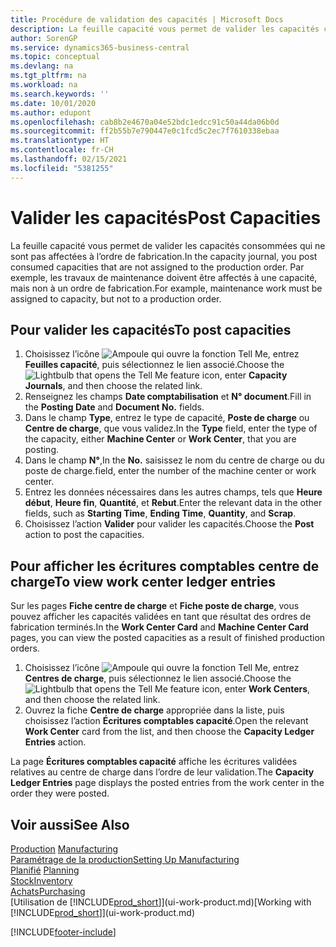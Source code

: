 ```yaml
---
title: Procédure de validation des capacités | Microsoft Docs
description: La feuille capacité vous permet de valider les capacités consommées qui ne sont pas affectées à l’ordre de fabrication. Par exemple, les travaux de maintenance doivent être affectés à une capacité, mais non à un ordre de fabrication.
author: SorenGP
ms.service: dynamics365-business-central
ms.topic: conceptual
ms.devlang: na
ms.tgt_pltfrm: na
ms.workload: na
ms.search.keywords: ''
ms.date: 10/01/2020
ms.author: edupont
ms.openlocfilehash: cab8b2e4670a04e52bdc1edcc91c50a44da06b0d
ms.sourcegitcommit: ff2b55b7e790447e0c1fcd5c2ec7f7610338ebaa
ms.translationtype: HT
ms.contentlocale: fr-CH
ms.lasthandoff: 02/15/2021
ms.locfileid: "5381255"
---
```

# <a name="post-capacities"></a><span data-ttu-id="9f632-104">Valider les capacités</span><span class="sxs-lookup"><span data-stu-id="9f632-104">Post Capacities</span></span>
<span data-ttu-id="9f632-105">La feuille capacité vous permet de valider les capacités consommées qui ne sont pas affectées à l’ordre de fabrication.</span><span class="sxs-lookup"><span data-stu-id="9f632-105">In the capacity journal, you post consumed capacities that are not assigned to the production order.</span></span> <span data-ttu-id="9f632-106">Par exemple, les travaux de maintenance doivent être affectés à une capacité, mais non à un ordre de fabrication.</span><span class="sxs-lookup"><span data-stu-id="9f632-106">For example, maintenance work must be assigned to capacity, but not to a production order.</span></span>  

## <a name="to-post-capacities"></a><span data-ttu-id="9f632-107">Pour valider les capacités</span><span class="sxs-lookup"><span data-stu-id="9f632-107">To post capacities</span></span>  
1.  <span data-ttu-id="9f632-108">Choisissez l’icône ![Ampoule qui ouvre la fonction Tell Me](media/ui-search/search_small.png "Dites-moi ce que vous voulez faire"), entrez **Feuilles capacité**, puis sélectionnez le lien associé.</span><span class="sxs-lookup"><span data-stu-id="9f632-108">Choose the ![Lightbulb that opens the Tell Me feature](media/ui-search/search_small.png "Tell me what you want to do") icon, enter **Capacity Journals**, and then choose the related link.</span></span>  
2.  <span data-ttu-id="9f632-109">Renseignez les champs **Date comptabilisation** et **N° document**.</span><span class="sxs-lookup"><span data-stu-id="9f632-109">Fill in the **Posting Date** and **Document No.** fields.</span></span>  
3.  <span data-ttu-id="9f632-110">Dans le champ **Type**, entrez le type de capacité, **Poste de charge** ou **Centre de charge**, que vous validez.</span><span class="sxs-lookup"><span data-stu-id="9f632-110">In the **Type** field, enter the type of the capacity, either **Machine Center** or **Work Center**, that you are posting.</span></span>  
4.  <span data-ttu-id="9f632-111">Dans le champ **N°**,</span><span class="sxs-lookup"><span data-stu-id="9f632-111">In the **No.**</span></span> <span data-ttu-id="9f632-112">saisissez le nom du centre de charge ou du poste de charge.</span><span class="sxs-lookup"><span data-stu-id="9f632-112">field, enter the number of the machine center or work center.</span></span>  
5.  <span data-ttu-id="9f632-113">Entrez les données nécessaires dans les autres champs, tels que **Heure début**, **Heure fin**, **Quantité**, et **Rebut**.</span><span class="sxs-lookup"><span data-stu-id="9f632-113">Enter the relevant data in the other fields, such as **Starting Time**, **Ending Time**, **Quantity**, and **Scrap**.</span></span>  
6.  <span data-ttu-id="9f632-114">Choisissez l’action **Valider** pour valider les capacités.</span><span class="sxs-lookup"><span data-stu-id="9f632-114">Choose the **Post** action to post the capacities.</span></span>  

## <a name="to-view-work-center-ledger-entries"></a><span data-ttu-id="9f632-115">Pour afficher les écritures comptables centre de charge</span><span class="sxs-lookup"><span data-stu-id="9f632-115">To view work center ledger entries</span></span>  
<span data-ttu-id="9f632-116">Sur les pages **Fiche centre de charge** et **Fiche poste de charge**, vous pouvez afficher les capacités validées en tant que résultat des ordres de fabrication terminés.</span><span class="sxs-lookup"><span data-stu-id="9f632-116">In the **Work Center Card** and **Machine Center Card** pages, you can view the posted capacities as a result of finished production orders.</span></span>    
1.  <span data-ttu-id="9f632-117">Choisissez l’icône ![Ampoule qui ouvre la fonction Tell Me](media/ui-search/search_small.png "Dites-moi ce que vous voulez faire"), entrez **Centres de charge**, puis sélectionnez le lien associé.</span><span class="sxs-lookup"><span data-stu-id="9f632-117">Choose the ![Lightbulb that opens the Tell Me feature](media/ui-search/search_small.png "Tell me what you want to do") icon, enter **Work Centers**, and then choose the related link.</span></span>  
2.  <span data-ttu-id="9f632-118">Ouvrez la fiche **Centre de charge** appropriée dans la liste, puis choisissez l’action **Écritures comptables capacité**.</span><span class="sxs-lookup"><span data-stu-id="9f632-118">Open the relevant **Work Center** card from the list, and then choose the **Capacity Ledger Entries** action.</span></span>  

<span data-ttu-id="9f632-119">La page **Écritures comptables capacité** affiche les écritures validées relatives au centre de charge dans l’ordre de leur validation.</span><span class="sxs-lookup"><span data-stu-id="9f632-119">The **Capacity Ledger Entries** page displays the posted entries from the work center in the order they were posted.</span></span>   

## <a name="see-also"></a><span data-ttu-id="9f632-120">Voir aussi</span><span class="sxs-lookup"><span data-stu-id="9f632-120">See Also</span></span>  
<span data-ttu-id="9f632-121">[Production](production-manage-manufacturing.md)  </span><span class="sxs-lookup"><span data-stu-id="9f632-121">[Manufacturing](production-manage-manufacturing.md)  </span></span>  
[<span data-ttu-id="9f632-122">Paramétrage de la production</span><span class="sxs-lookup"><span data-stu-id="9f632-122">Setting Up Manufacturing</span></span>](production-configure-production-processes.md)  
<span data-ttu-id="9f632-123">[Planifié](production-planning.md)    </span><span class="sxs-lookup"><span data-stu-id="9f632-123">[Planning](production-planning.md)    </span></span>  
[<span data-ttu-id="9f632-124">Stock</span><span class="sxs-lookup"><span data-stu-id="9f632-124">Inventory</span></span>](inventory-manage-inventory.md)  
[<span data-ttu-id="9f632-125">Achats</span><span class="sxs-lookup"><span data-stu-id="9f632-125">Purchasing</span></span>](purchasing-manage-purchasing.md)  
<span data-ttu-id="9f632-126">[Utilisation de [!INCLUDE[prod_short](includes/prod_short.md)]](ui-work-product.md)</span><span class="sxs-lookup"><span data-stu-id="9f632-126">[Working with [!INCLUDE[prod_short](includes/prod_short.md)]](ui-work-product.md)</span></span>


[!INCLUDE[footer-include](includes/footer-banner.md)]